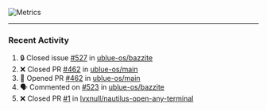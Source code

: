 ![Metrics](https://metrics.lecoq.io/KyleGospo?template=classic&base=header%2C%20activity%2C%20community%2C%20repositories%2C%20metadata&base.indepth=false&base.hireable=false&base.skip=false&config.timezone=America%2FLos_Angeles)

---
### Recent Activity
<!--START_SECTION:activity-->
1. 🔒 Closed issue [#527](https://github.com/ublue-os/bazzite/issues/527) in [ublue-os/bazzite](https://github.com/ublue-os/bazzite)
2. ❌ Closed PR [#462](https://github.com/ublue-os/main/pull/462) in [ublue-os/main](https://github.com/ublue-os/main)
3. 💪 Opened PR [#462](https://github.com/ublue-os/main/pull/462) in [ublue-os/main](https://github.com/ublue-os/main)
4. 🗣 Commented on [#523](https://github.com/ublue-os/bazzite/issues/523#issuecomment-1868586519) in [ublue-os/bazzite](https://github.com/ublue-os/bazzite)
5. ❌ Closed PR [#1](https://github.com/lvxnull/nautilus-open-any-terminal/pull/1) in [lvxnull/nautilus-open-any-terminal](https://github.com/lvxnull/nautilus-open-any-terminal)
<!--END_SECTION:activity-->

